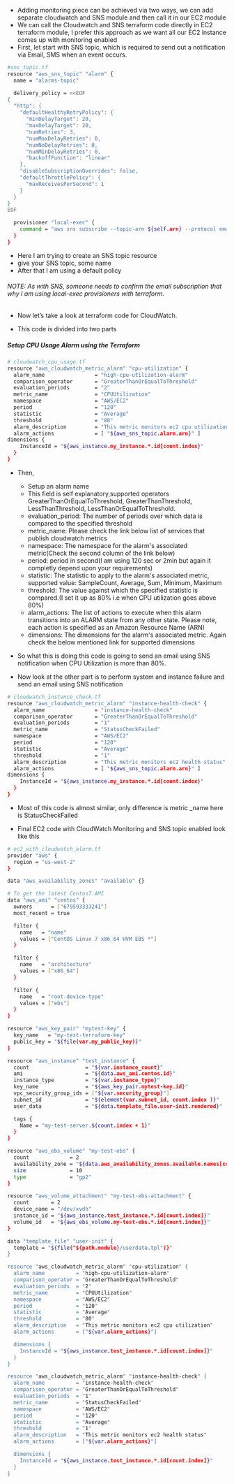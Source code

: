 * Adding monitoring piece can be achieved via two ways, we can add separate cloudwatch and SNS module and then call it in our EC2 module
* We can call the Cloudwatch and SNS terraform code directly in EC2 terraform module, I prefer this approach as we want all our EC2 instance comes up with monitoring enabled
* First, let start with SNS topic, which is required to send out a notification via Email, SMS when an event occurs.

```sh
#sns_topic.tf
resource "aws_sns_topic" "alarm" {
  name = "alarms-topic"

  delivery_policy = <<EOF
{
  "http": {
    "defaultHealthyRetryPolicy": {
      "minDelayTarget": 20,
      "maxDelayTarget": 20,
      "numRetries": 3,
      "numMaxDelayRetries": 0,
      "numNoDelayRetries": 0,
      "numMinDelayRetries": 0,
      "backoffFunction": "linear"
    },
    "disableSubscriptionOverrides": false,
    "defaultThrottlePolicy": {
      "maxReceivesPerSecond": 1
    }
  }
}
EOF

  provisioner "local-exec" {
    command = "aws sns subscribe --topic-arn ${self.arn} --protocol email --notification-endpoint ${var.alarms_email}"
  }
}
```

* Here I am trying to create an SNS topic resource
* give your SNS topic, some name
* After that I am using a default policy

###### NOTE: As with SNS, someone needs to confirm the email subscription that why I am using local-exec provisioners with terraform.

* Now let’s take a look at terraform code for CloudWatch.

* This code is divided into two parts

##### Setup CPU Usage Alarm using the Terraform

```sh
# cloudwatch_cpu_usage.tf
resource "aws_cloudwatch_metric_alarm" "cpu-utilization" {
  alarm_name                = "high-cpu-utilization-alarm"
  comparison_operator       = "GreaterThanOrEqualToThreshold"
  evaluation_periods        = "2"
  metric_name               = "CPUUtilization"
  namespace                 = "AWS/EC2"
  period                    = "120"
  statistic                 = "Average"
  threshold                 = "80"
  alarm_description         = "This metric monitors ec2 cpu utilization"
  alarm_actions             = [ "${aws_sns_topic.alarm.arn}" ]
dimensions {
    InstanceId = "${aws_instance.my_instance.*.id[count.index}"
  }
}
```

* Then,
    * Setup an alarm name
    * This field is self explanatory,supported operators GreaterThanOrEqualToThreshold, GreaterThanThreshold, LessThanThreshold, LessThanOrEqualToThreshold.
    * evaluation_period: The number of periods over which data is compared to the specified threshold
    * metric_name: Please check the link below list of services that publish cloudwatch metrics
    * namespace: The namespace for the alarm's associated metric(Check the second column of the link below)
    * period: period in second(I am using 120 sec or 2min but again it completly depend upon your requirements)
    * statistic: The statistic to apply to the alarm's associated metric, supported value: SampleCount, Average, Sum, Minimum, Maximum
    * threshold: The value against which the specified statistic is compared.(I set it up as 80% i.e when CPU utilization goes above 80%)
    * alarm_actions: The list of actions to execute when this alarm transitions into an ALARM state from any other state. Please note, each action is specified as an Amazon Resource Name (ARN)
    * dimensions: The dimensions for the alarm's associated metric. Again check the below mentioned link for supported dimensions

* So what this is doing this code is going to send an email using SNS notification when CPU Utilization is more than 80%.
* Now look at the other part is to perform system and instance failure and send an email using SNS notification

```sh
# cloudwatch_instance_check.tf
resource "aws_cloudwatch_metric_alarm" "instance-health-check" {
  alarm_name                = "instance-health-check"
  comparison_operator       = "GreaterThanOrEqualToThreshold"
  evaluation_periods        = "1"
  metric_name               = "StatusCheckFailed"
  namespace                 = "AWS/EC2"
  period                    = "120"
  statistic                 = "Average"
  threshold                 = "1"
  alarm_description         = "This metric monitors ec2 health status"
  alarm_actions             = [ "${aws_sns_topic.alarm.arn}" ]
dimensions {
    InstanceId = "${aws_instance.my_instance.*.id[count.index}"
  }
}
```
* Most of this code is almost similar, only difference is metric _name here is StatusCheckFailed

* Final EC2 code with CloudWatch Monitoring and SNS topic enabled look like this

```sh
# ec2_with_cloudwatch_alarm.tf
provider "aws" {
  region = "us-west-2"
}

data "aws_availability_zones" "available" {}

# To get the latest Centos7 AMI
data "aws_ami" "centos" {
  owners      = ["679593333241"]
  most_recent = true

  filter {
    name   = "name"
    values = ["CentOS Linux 7 x86_64 HVM EBS *"]
  }

  filter {
    name   = "architecture"
    values = ["x86_64"]
  }

  filter {
    name   = "root-device-type"
    values = ["ebs"]
  }
}

resource "aws_key_pair" "mytest-key" {
  key_name   = "my-test-terraform-key"
  public_key = "${file(var.my_public_key)}"
}

resource "aws_instance" "test_instance" {
  count                  = "${var.instance_count}"
  ami                    = "${data.aws_ami.centos.id}"
  instance_type          = "${var.instance_type}"
  key_name               = "${aws_key_pair.mytest-key.id}"
  vpc_security_group_ids = ["${var.security_group}"]
  subnet_id              = "${element(var.subnet_id, count.index )}"
  user_data              = "${data.template_file.user-init.rendered}"

  tags {
    Name = "my-test-server.${count.index + 1}"
  }
}

resource "aws_ebs_volume" "my-test-ebs" {
  count             = 2
  availability_zone = "${data.aws_availability_zones.available.names[count.index]}"
  size              = 10
  type              = "gp2"
}

resource "aws_volume_attachment" "my-test-ebs-attachment" {
  count       = 2
  device_name = "/dev/xvdh"
  instance_id = "${aws_instance.test_instance.*.id[count.index]}"
  volume_id   = "${aws_ebs_volume.my-test-ebs.*.id[count.index]}"
}

data "template_file" "user-init" {
  template = "${file("${path.module}/userdata.tpl")}"
}

resource "aws_cloudwatch_metric_alarm" "cpu-utilization" {
  alarm_name          = "high-cpu-utilization-alarm"
  comparison_operator = "GreaterThanOrEqualToThreshold"
  evaluation_periods  = "2"
  metric_name         = "CPUUtilization"
  namespace           = "AWS/EC2"
  period              = "120"
  statistic           = "Average"
  threshold           = "80"
  alarm_description   = "This metric monitors ec2 cpu utilization"
  alarm_actions       = ["${var.alarm_actions}"]

  dimensions {
    InstanceId = "${aws_instance.test_instance.*.id[count.index]}"
  }
}

resource "aws_cloudwatch_metric_alarm" "instance-health-check" {
  alarm_name          = "instance-health-check"
  comparison_operator = "GreaterThanOrEqualToThreshold"
  evaluation_periods  = "1"
  metric_name         = "StatusCheckFailed"
  namespace           = "AWS/EC2"
  period              = "120"
  statistic           = "Average"
  threshold           = "1"
  alarm_description   = "This metric monitors ec2 health status"
  alarm_actions       = ["${var.alarm_actions}"]

  dimensions {
    InstanceId = "${aws_instance.test_instance.*.id[count.index]}"
  }
}
```
